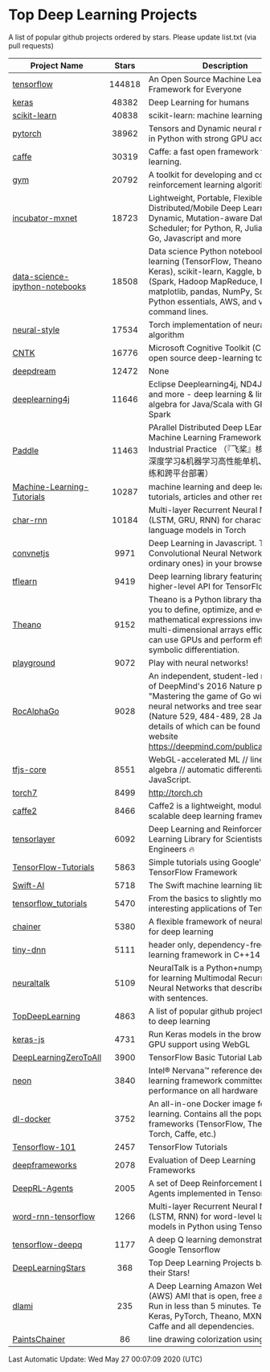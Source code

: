 # Top Deep Learning Projects
A list of popular github projects ordered by stars.
Please update list.txt (via pull requests)

|Project Name| Stars | Description |
| ---------- |:-----:| ----------- |
| [tensorflow](https://github.com/tensorflow/tensorflow) | 144818 | An Open Source Machine Learning Framework for Everyone |
| [keras](https://github.com/keras-team/keras) | 48382 | Deep Learning for humans |
| [scikit-learn](https://github.com/scikit-learn/scikit-learn) | 40838 | scikit-learn: machine learning in Python |
| [pytorch](https://github.com/pytorch/pytorch) | 38962 | Tensors and Dynamic neural networks in Python with strong GPU acceleration |
| [caffe](https://github.com/BVLC/caffe) | 30319 | Caffe: a fast open framework for deep learning. |
| [gym](https://github.com/openai/gym) | 20792 | A toolkit for developing and comparing reinforcement learning algorithms. |
| [incubator-mxnet](https://github.com/apache/incubator-mxnet) | 18723 | Lightweight, Portable, Flexible Distributed/Mobile Deep Learning with Dynamic, Mutation-aware Dataflow Dep Scheduler; for Python, R, Julia, Scala, Go, Javascript and more |
| [data-science-ipython-notebooks](https://github.com/donnemartin/data-science-ipython-notebooks) | 18508 | Data science Python notebooks: Deep learning (TensorFlow, Theano, Caffe, Keras), scikit-learn, Kaggle, big data (Spark, Hadoop MapReduce, HDFS), matplotlib, pandas, NumPy, SciPy, Python essentials, AWS, and various command lines. |
| [neural-style](https://github.com/jcjohnson/neural-style) | 17534 | Torch implementation of neural style algorithm |
| [CNTK](https://github.com/microsoft/CNTK) | 16776 | Microsoft Cognitive Toolkit (CNTK), an open source deep-learning toolkit |
| [deepdream](https://github.com/google/deepdream) | 12472 | None |
| [deeplearning4j](https://github.com/eclipse/deeplearning4j) | 11646 | Eclipse Deeplearning4j, ND4J, DataVec and more - deep learning & linear algebra for Java/Scala with GPUs + Spark |
| [Paddle](https://github.com/PaddlePaddle/Paddle) | 11463 | PArallel Distributed Deep LEarning: Machine Learning Framework from Industrial Practice （『飞桨』核心框架，深度学习&机器学习高性能单机、分布式训练和跨平台部署） |
| [Machine-Learning-Tutorials](https://github.com/ujjwalkarn/Machine-Learning-Tutorials) | 10287 | machine learning and deep learning tutorials, articles and other resources  |
| [char-rnn](https://github.com/karpathy/char-rnn) | 10184 | Multi-layer Recurrent Neural Networks (LSTM, GRU, RNN) for character-level language models in Torch |
| [convnetjs](https://github.com/karpathy/convnetjs) | 9971 | Deep Learning in Javascript. Train Convolutional Neural Networks (or ordinary ones) in your browser. |
| [tflearn](https://github.com/tflearn/tflearn) | 9419 | Deep learning library featuring a higher-level API for TensorFlow. |
| [Theano](https://github.com/Theano/Theano) | 9152 | Theano is a Python library that allows you to define, optimize, and evaluate mathematical expressions involving multi-dimensional arrays efficiently. It can use GPUs and perform efficient symbolic differentiation. |
| [playground](https://github.com/tensorflow/playground) | 9072 | Play with neural networks! |
| [RocAlphaGo](https://github.com/Rochester-NRT/RocAlphaGo) | 9028 | An independent, student-led replication of DeepMind's 2016 Nature publication, "Mastering the game of Go with deep neural networks and tree search" (Nature 529, 484-489, 28 Jan 2016), details of which can be found on their website https://deepmind.com/publications.html. |
| [tfjs-core](https://github.com/tensorflow/tfjs-core) | 8551 | WebGL-accelerated ML // linear algebra // automatic differentiation for JavaScript. |
| [torch7](https://github.com/torch/torch7) | 8499 | http://torch.ch |
| [caffe2](https://github.com/facebookarchive/caffe2) | 8466 | Caffe2 is a lightweight, modular, and scalable deep learning framework. |
| [tensorlayer](https://github.com/tensorlayer/tensorlayer) | 6092 | Deep Learning and Reinforcement Learning Library for Scientists and Engineers 🔥 |
| [TensorFlow-Tutorials](https://github.com/nlintz/TensorFlow-Tutorials) | 5863 | Simple tutorials using Google's TensorFlow Framework |
| [Swift-AI](https://github.com/Swift-AI/Swift-AI) | 5718 | The Swift machine learning library. |
| [tensorflow_tutorials](https://github.com/pkmital/tensorflow_tutorials) | 5470 | From the basics to slightly more interesting applications of Tensorflow |
| [chainer](https://github.com/chainer/chainer) | 5380 | A flexible framework of neural networks for deep learning |
| [tiny-dnn](https://github.com/tiny-dnn/tiny-dnn) | 5111 | header only, dependency-free deep learning framework in C++14 |
| [neuraltalk](https://github.com/karpathy/neuraltalk) | 5109 | NeuralTalk is a Python+numpy project for learning Multimodal Recurrent Neural Networks that describe images with sentences. |
| [TopDeepLearning](https://github.com/aymericdamien/TopDeepLearning) | 4863 | A list of popular github projects related to deep learning |
| [keras-js](https://github.com/transcranial/keras-js) | 4731 | Run Keras models in the browser, with GPU support using WebGL |
| [DeepLearningZeroToAll](https://github.com/hunkim/DeepLearningZeroToAll) | 3900 | TensorFlow Basic Tutorial Labs |
| [neon](https://github.com/NervanaSystems/neon) | 3840 | Intel® Nervana™ reference deep learning framework committed to best performance on all hardware |
| [dl-docker](https://github.com/floydhub/dl-docker) | 3752 | An all-in-one Docker image for deep learning. Contains all the popular DL frameworks (TensorFlow, Theano, Torch, Caffe, etc.) |
| [Tensorflow-101](https://github.com/sjchoi86/Tensorflow-101) | 2457 | TensorFlow Tutorials |
| [deepframeworks](https://github.com/zer0n/deepframeworks) | 2078 | Evaluation of Deep Learning Frameworks |
| [DeepRL-Agents](https://github.com/awjuliani/DeepRL-Agents) | 2005 | A set of Deep Reinforcement Learning Agents implemented in Tensorflow. |
| [word-rnn-tensorflow](https://github.com/hunkim/word-rnn-tensorflow) | 1266 | Multi-layer Recurrent Neural Networks (LSTM, RNN) for word-level language models in Python using TensorFlow. |
| [tensorflow-deepq](https://github.com/siemanko/tensorflow-deepq) | 1177 | A deep Q learning demonstration using Google Tensorflow |
| [DeepLearningStars](https://github.com/hunkim/DeepLearningStars) | 368 | Top Deep Learning Projects based on their Stars! |
| [dlami](https://github.com/ritchieng/dlami) | 235 | A Deep Learning Amazon Web Service (AWS) AMI that is open, free and works. Run in less than 5 minutes. TensorFlow, Keras, PyTorch, Theano, MXNet, CNTK, Caffe and all dependencies. |
| [PaintsChainer](https://github.com/taizan/PaintsChainer) | 86 | line drawing colorization using chainer |

Last Automatic Update: Wed May 27 00:07:09 2020 (UTC)
